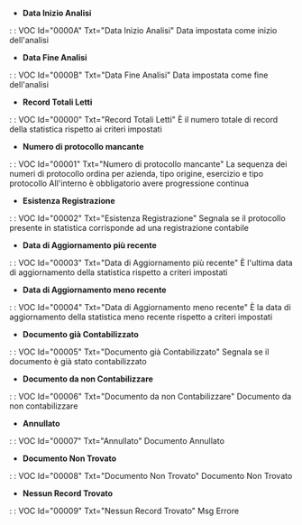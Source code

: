 - **Data Inizio Analisi**

 :  : VOC Id="0000A" Txt="Data Inizio Analisi"
Data impostata come inizio dell'analisi

- **Data Fine   Analisi**

 :  : VOC Id="0000B" Txt="Data Fine   Analisi"
Data impostata come fine dell'analisi

- **Record Totali Letti**

 :  : VOC Id="00000" Txt="Record Totali Letti"
È il numero totale di record della statistica rispetto ai criteri impostati

- **Numero di protocollo mancante**

 :  : VOC Id="00001" Txt="Numero di protocollo mancante"
La sequenza dei numeri di protocollo ordina per azienda, tipo origine, esercizio e tipo protocollo
All'interno è obbligatorio avere progressione continua

- **Esistenza Registrazione**

 :  : VOC Id="00002" Txt="Esistenza Registrazione"
Segnala se il protocollo presente in statistica corrisponde ad una registrazione contabile

- **Data di Aggiornamento più recente**

 :  : VOC Id="00003" Txt="Data di Aggiornamento più recente"
È l'ultima data di aggiornamento della statistica rispetto a criteri impostati

- **Data di Aggiornamento meno recente**

 :  : VOC Id="00004" Txt="Data di Aggiornamento meno recente"
È la data di aggiornamento della statistica meno recente rispetto a criteri impostati

- **Documento già Contabilizzato**

 :  : VOC Id="00005" Txt="Documento già Contabilizzato"
Segnala se il documento è già stato contabilizzato

- **Documento da non Contabilizzare**

 :  : VOC Id="00006" Txt="Documento da non Contabilizzare"
Documento da non contabilizzare

- **Annullato**

 :  : VOC Id="00007" Txt="Annullato"
Documento Annullato

- **Documento Non Trovato**

 :  : VOC Id="00008" Txt="Documento Non Trovato"
Documento Non Trovato

- **Nessun Record Trovato**

 :  : VOC Id="00009" Txt="Nessun Record Trovato"
Msg Errore

